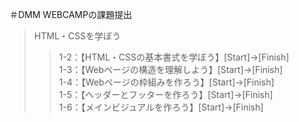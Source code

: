 ＃DMM WEBCAMPの課題提出

>HTML・CSSを学ぼう
>>1-2：【HTML・CSSの基本書式を学ぼう】[Start]→[Finish]  
>>1-3：【Webページの構造を理解しよう】[Start]→[Finish]  
>>1-4：【Webページの枠組みを作ろう】[Start]→[Finish]  
>>1-5：【ヘッダーとフッターを作ろう】[Start]→[Finish]  
>>1-6：【メインビジュアルを作ろう】[Start]→[Finish]  